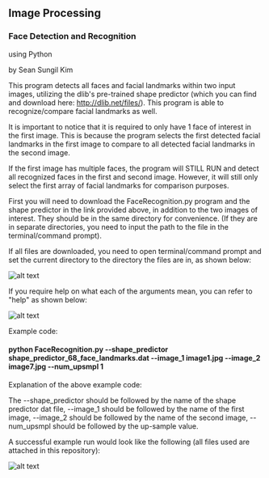 ## Image Processing
### Face Detection and Recognition
using Python

by Sean Sungil Kim



This program detects all faces and facial landmarks within two input images, utilizing the dlib's pre-trained shape predictor (which you can find and download here: http://dlib.net/files/). This program is able to recognize/compare facial landmarks as well.

It is important to notice that it is required to only have 1 face of interest in the first image. This is because the program selects the first detected facial landmarks in the first image to compare to all detected facial landmarks in the second image.

If the first image has multiple faces, the program will STILL RUN and detect all recognized faces in the first and second image. However, it will still only select the first array of facial landmarks for comparison purposes.

First you will need to download the FaceRecognition.py program and the shape predictor in the link provided above, in addition to the two images of interest. They should be in the same directory for convenience. (If they are in separate directories, you need to input the path to the file in the terminal/command prompt).

If all files are downloaded, you need to open terminal/command prompt and set the current directory to the directory the files are in, as shown below:

![alt text](https://github.com/kimx3314/Face-Detection-and-Recognition-without-Complex-Model-Building/blob/master/RESULTS/README_Support_Image1.png)

If you require help on what each of the arguments mean, you can refer to "help" as shown below:

![alt text](https://github.com/kimx3314/Face-Detection-and-Recognition-without-Complex-Model-Building/blob/master/RESULTS/README_Support_Image2.png)

Example code:

#### python FaceRecognition.py --shape_predictor shape_predictor_68_face_landmarks.dat --image_1 image1.jpg --image_2 image7.jpg --num_upsmpl 1

Explanation of the above example code:

The --shape_predictor should be followed by the name of the shape predictor dat file, --image_1 should be followed by the name of the first image, --image_2 should be followed by the name of the second image, --num_upsmpl should be followed by the up-sample value.

A successful example run would look like the following (all files used are attached in this repository):

![alt text](https://github.com/kimx3314/Face-Recognition-without-complex-model-building-/blob/master/README_Support_Image3.png)
